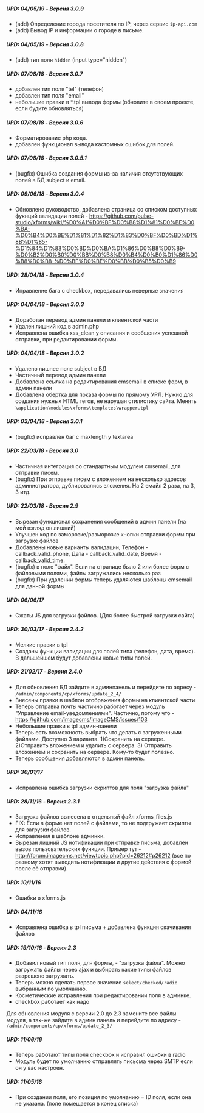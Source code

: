 ##### UPD: 04/05/19 - Версия 3.0.9
* (add) Определение города посетителя по IP, через сервис  `ip-api.com`
* (add) Вывод IP и информации о городе в письме.


##### UPD: 04/05/19 - Версия 3.0.8
* (add) тип поля `hidden` (input type="hidden")

##### UPD: 07/08/18 - Версия 3.0.7
* добавлен тип поля "tel" (телефон)
* добавлен тип поля "email"
* небольшие правки в *.tpl вывода формы (обновите в своем проекте, если будите обновляться)

##### UPD: 07/08/18 - Версия 3.0.6
* Форматирование php кода.
* добавлен функционал вывода кастомных ошибок для полей.

##### UPD: 07/08/18 - Версия 3.0.5.1
* (bugfix) Ошибка создания формы из-за наличия отсутствующих полей в БД subject и email.

##### UPD: 09/06/18 - Версия 3.0.4
* Обновлено руководство, добавлена страница со списком доступных фукнций валидации полей - https://github.com/pulse-studio/xforms/wiki/%D0%A1%D0%BF%D0%B8%D1%81%D0%BE%D0%BA-%D0%B4%D0%BE%D1%81%D1%82%D1%83%D0%BF%D0%BD%D1%8B%D1%85-%D1%84%D1%83%D0%BD%D0%BA%D1%86%D0%B8%D0%B9-%D0%B2%D0%B0%D0%BB%D0%B8%D0%B4%D0%B0%D1%86%D0%B8%D0%B8-%D0%BF%D0%BE%D0%BB%D0%B5%D0%B9

##### UPD: 28/04/18 - Версия 3.0.4
* Иправление бага с checkbox, передавались неверные значения

##### UPD: 04/04/18 - Версия 3.0.3
* Доработан перевод админ панели и клиентской части
* Удален лишний код в admin.php
* Исправлена ошибка xss_clean у описания и сообщения успешной отправки, при редактировании формы.

##### UPD: 04/04/18 - Версия 3.0.2
* Удалено лишнее поле subject в БД
* Частичный перевод админ панели
* Добавлена ссылка на редактирования cmsemail в списке форм, в админ панели
* Добавлена обертка для показа формы по прямому УРЛ. Нужно для создания нужных HTML тегов, не нарушая стилистику сайта. Менять `\application\modules\xforms\templates\wrapper.tpl`

##### UPD: 03/04/18 - Версия 3.0.1
* (bugfix) исправлен баг с maxlength у textarea

##### UPD: 22/03/18 - Версия 3.0 
* Частичная интеграция со стандартным модулем cmsemail, для отправки писем.
* (bugfix) При отправке писем с вложением на несколько адресов администратора, дублировались вложения. На 2 емайл 2 раза, на 3, 3 итд.

##### UPD: 22/03/18 - Версия 2.9
* Вырезан функционал сохранения сообщений в админ панели (на мой взгляд он лишний)
* Улучшен код по заморозке/разморозке кнопки отправки формы при загрузке файлов
* Добавлены новые варианты валидации, Телефон - callback_valid_phone, Дата - callback_valid_date, Время - callback_valid_time.
* (bugfix) в поле "файл". Если на странице было 2 или более форм с файловыми полями, файлы загружались несколько раз
* (bugfix) При удалении формы теперь удаляются шаблоны cmsemail для данной формы

##### UPD: 06/06/17
* Сжаты JS для загрузки файлов. (Для более быстрой загрузки сайта)

##### UPD: 30/03/17 - Версия 2.4.2
* Мелкие правки в tpl
* Созданы функции валидации для полей типа (телефон, дата, время). В дальшейшем будут добавлены новые типы полей.

##### UPD: 21/02/17 - Версия 2.4.0
* Для обновления БД зайдите в админпанель и перейдите по адресу - `/admin/components/cp/xforms/update_2_4/`
* Внесены правки в шаблон отображения формы на клиентской части
* Теперь отправка почты частично работает через модуль "Управление email-уведомлениями". Частично, потому что - https://github.com/imagecms/ImageCMS/issues/103
* Небольшие правки в tpl админ-панели
* Теперь есть возможность выбрать что делать с загруженными файлами. Доступно 3 варианта. 1)Сохранить на сервере. 2)Отправить вложением и удалить с сервера. 3) Отправить вложением и сохранить на сервере. Кому-то будет полезно.
* Теперь сообщения добавляются в админ панель.

##### UPD: 30/01/17
* Исправлена ошибка загрузки скриптов для поля "загрузка файла"

##### UPD: 28/11/16 - Версия 2.3.1
* Загрузка файлов вынесена в отдельный файл xforms_files.js
* FIX: Если в форме нет полей с файлами, то не подгружает скрипты для загрузки файлов.
* Исправления в шаблоне админки.
* Вырезан лишний JS нотификации при отправке письма, добавлен вызов пользовательских функции. Пример тут - http://forum.imagecms.net/viewtopic.php?pid=26212#p26212 (все по разному хотят выводить нотификации и другие действия с формой после её отправки).

##### UPD: 10/11/16
* Ошибки в xforms.js

##### UPD: 04/11/16
* Исправлена ошибка в tpl письма + добавлена функция скачивания файлов

##### UPD: 19/10/16 - Версия 2.3
* Добавил новый тип поля, для формы, - "загрузка файла". Можно загружать файлы через ajax и выбирать какие типы файлов разрешено загружать.
* Теперь можно сделать первое значение `select/checked/radio` выбранным по умолчанию.
* Косметические исправления при редактировании поля в админке.
* checkbox работает как надо

Для обновления модуля с версии 2.0 до 2.3 замените все файлы модуля, а так-же зайдите в админ панель и перейдите по адресу - `/admin/components/cp/xforms/update_2_3/`

##### UPD: 11/06/16
* Теперь работают типы поля checkbox и исправил ошибки в radio
* Модуль будет по умолчанию отправлять письсма через SMTP если он у вас настроен.

##### UPD: 11/05/16
* При создании поля, его позиция по умолчанию = ID поля, если она не указана. (поле помещается в конец списка)